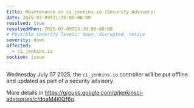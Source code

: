 ```yaml
---
title: Maintenance on ci.jenkins.io (Security Advisory)
date: 2025-07-09T11:30:00-00:00
resolved: true
resolvedWhen: 2025-07-09T13:30:00-00:00
# Possible severity levels: down, disrupted, notice
severity: down
affected:
  - ci.jenkins.io
section: issue
---
```


<!--
[Final Message]
The ci.jenkins.io controller is running with latest plugins.

[Initial message]
-->

Wednesday July 07 2025, the `ci.jenkins.io` controller will be put offline and updated as part of a security advisory.

More details in <https://groups.google.com/g/jenkinsci-advisories/c/doaM4i0Qf6o>.
